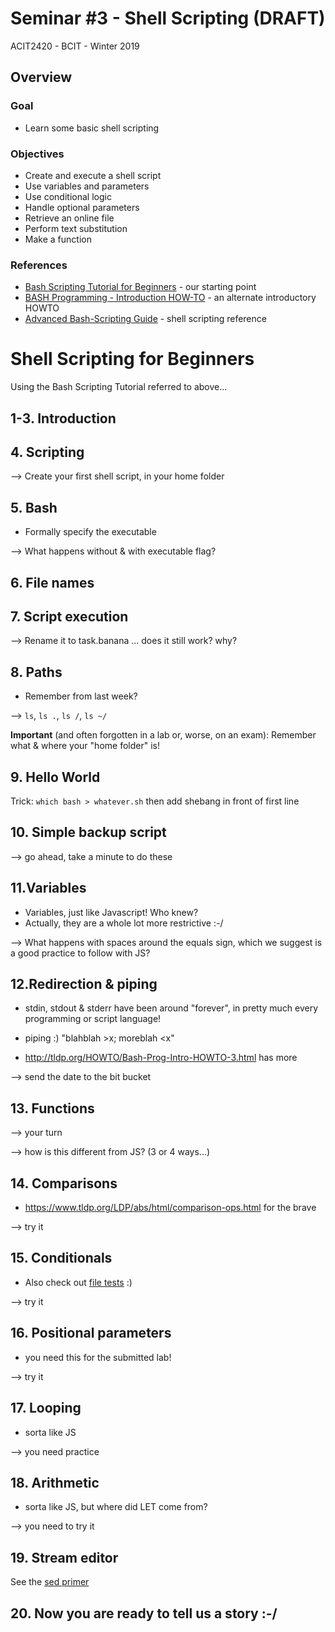 # Seminar #3 - Shell Scripting (DRAFT)
ACIT2420 - BCIT - Winter 2019

## Overview

### Goal 

- Learn some basic shell scripting

### Objectives 

- Create and execute a shell script
- Use variables and parameters
- Use conditional logic
- Handle optional parameters
- Retrieve an online file
- Perform text substitution
- Make a function

### References

- [Bash Scripting Tutorial for Beginners](https://linuxconfig.org/bash-scripting-tutorial-for-beginners) - our starting point
- [BASH Programming - Introduction HOW-TO](http://tldp.org/HOWTO/Bash-Prog-Intro-HOWTO.html) - an alternate introductory HOWTO
- [Advanced Bash-Scripting Guide](https://www.tldp.org/LDP/abs/html/index.html) - shell scripting reference

# Shell Scripting for Beginners

Using the Bash Scripting Tutorial referred to above...

## 1-3. Introduction

## 4. Scripting

--> Create your first shell script, in your home folder

## 5. Bash

- Formally specify the executable

--> What happens without & with executable flag?

## 6. File names

## 7. Script execution

--> Rename it to task.banana ... does it still work? why?

## 8. Paths

- Remember from last week?

--> `ls`, `ls .`, `ls /`, `ls ~/`

**Important** (and often forgotten in a lab or, worse, on an exam): Remember what & where your "home folder" is!

## 9. Hello World

Trick: `which bash > whatever.sh` then add shebang in front of first line

## 10. Simple backup script

--> go ahead, take a minute to do these

## 11.Variables

- Variables, just like Javascript! Who knew?
- Actually, they are a whole lot more restrictive :-/

--> What happens with spaces around the equals sign, which we suggest is a good practice
to follow with JS?

## 12.Redirection & piping

- stdin, stdout & stderr have been around "forever", in pretty much every programming
or script language!
- piping :) "blahblah >x; moreblah <x"

- http://tldp.org/HOWTO/Bash-Prog-Intro-HOWTO-3.html has more

--> send the date to the bit bucket

## 13. Functions

--> your turn

--> how is this different from JS? (3 or 4 ways...)

## 14. Comparisons

- https://www.tldp.org/LDP/abs/html/comparison-ops.html for the brave

--> try it

## 15. Conditionals

- Also check out [file tests](https://www.tldp.org/LDP/abs/html/refcards.html#AEN22593) :)

--> try it

## 16. Positional parameters

- you need this for the submitted lab!

--> try it

## 17. Looping

- sorta like JS

--> you need practice

## 18. Arithmetic

- sorta like JS, but where did LET come from?

--> you need to try it

## 19. Stream editor

See the [sed primer](https://www.tldp.org/LDP/abs/html/x23170.html)

## 20. Now you are ready to tell us a story :-/
